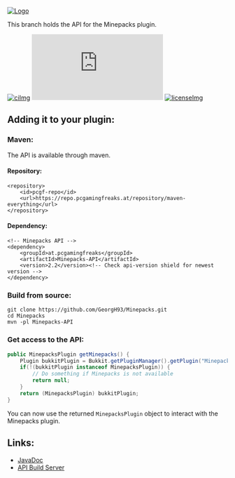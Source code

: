 <!-- Variables (this block will not be visible in the readme -->
[banner]: https://pcgamingfreaks.at/images/minepacks.png
[spigot]: https://www.spigotmc.org/resources/minepacks.19286/
[license]: https://github.com/GeorgH93/Minepacks/blob/master/LICENSE
[licenseImg]: https://img.shields.io/github/license/GeorgH93/Minepacks.svg
[ci]: https://ci.pcgamingfreaks.at/job/Minepacks%20API/
[ciImg]: https://ci.pcgamingfreaks.at/job/Minepacks%20API/badge/icon
[apiVersionImg]: https://img.shields.io/badge/dynamic/xml.svg?label=api-version&query=%2F%2Frelease[1]&url=https%3A%2F%2Frepo.pcgamingfreaks.at%2Frepository%2Fmaven-releases%2Fat%2Fpcgamingfreaks%2FMinepacks-API%2Fmaven-metadata.xml
[apiJavaDoc]: https://ci.pcgamingfreaks.at/job/Minepacks%20API/javadoc/
[apiBuilds]: https://ci.pcgamingfreaks.at/job/Minepacks%20API/
<!-- End of variables block -->

[![Logo][banner]][spigot]

This branch holds the API for the Minepacks plugin.

[![ciImg]][ci] [![apiVersionImg]][apiJavaDoc] [![licenseImg]][license]

## Adding it to your plugin:
### Maven:
The API is available through maven.
#### Repository:
```
<repository>
	<id>pcgf-repo</id>
	<url>https://repo.pcgamingfreaks.at/repository/maven-everything</url>
</repository>
```
#### Dependency:
```
<!-- Minepacks API -->
<dependency>
    <groupId>at.pcgamingfreaks</groupId>
    <artifactId>Minepacks-API</artifactId>
    <version>2.2</version><!-- Check api-version shield for newest version -->
</dependency>
```

### Build from source:
```
git clone https://github.com/GeorgH93/Minepacks.git
cd Minepacks
mvn -pl Minepacks-API
```

### Get access to the API:
```java
public MinepacksPlugin getMinepacks() {
    Plugin bukkitPlugin = Bukkit.getPluginManager().getPlugin("Minepacks");
    if(!(bukkitPlugin instanceof MinepacksPlugin)) {
    	// Do something if Minepacks is not available
        return null;
    }
    return (MinepacksPlugin) bukkitPlugin;
}
```
You can now use the returned `MinepacksPlugin` object to interact with the Minepacks plugin.

## Links:
* [JavaDoc][apiJavaDoc]
* [API Build Server][apiBuilds]
